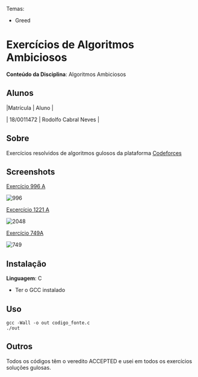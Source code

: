 Temas:
 - Greed 
 
# Exercícios de Algoritmos Ambiciosos

**Conteúdo da Disciplina**: Algoritmos Ambiciosos<br>

## Alunos
|Matrícula | Aluno |

| 18/0011472  |  Rodolfo Cabral Neves |

## Sobre 
Exercícios resolvidos de algoritmos gulosos da plataforma [Codeforces](https://codeforces.com/) 

## Screenshots

[Exercício 996 A](https://codeforces.com/problemset/problem/996/A)

![996](https://user-images.githubusercontent.com/9947506/157121213-a5c9439e-b04a-4200-8519-a4d7e2f1b755.png)

[Excercício 1221 A](https://codeforces.com/contest/1221/problem/A)

![2048](https://user-images.githubusercontent.com/9947506/157124034-235acac5-9104-44d2-90f9-a11365609417.png)

[Exercício 749A](https://codeforces.com/problemset/problem/749/A)

![749](https://user-images.githubusercontent.com/9947506/157128871-4fab8719-99e4-4cdb-9a48-0f9073c04511.png)


## Instalação 
**Linguagem**: C<br>

 * Ter o GCC instalado

## Uso 

```
gcc -Wall -o out codigo_fonte.c
./out

```

## Outros 
Todos os códigos têm o veredito ACCEPTED e usei em todos os exercícios soluções gulosas. 




